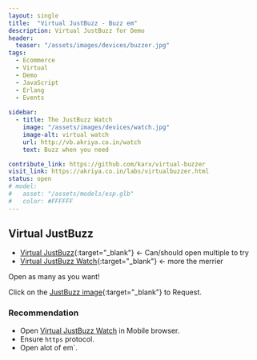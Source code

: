 ```yaml
---
layout: single
title:  "Virtual JustBuzz - Buzz em"
description: Virtual JustBuzz for Demo
header:
  teaser: "/assets/images/devices/buzzer.jpg"
tags:
  - Ecommerce
  - Virtual
  - Demo
  - JavaScript
  - Erlang
  - Events
  
sidebar:
  - title: The JustBuzz Watch
    image: "/assets/images/devices/watch.jpg"
    image-alt: virtual watch
    url: http://vb.akriya.co.in/watch
    text: Buzz when you need

contribute_link: https://github.com/karx/virtual-buzzer
visit_link: https://akriya.co.in/labs/virtualbuzzer.html
status: open
# model:
#   asset: "/assets/models/esp.glb"
#   color: #FFFFFF
---
```

## Virtual JustBuzz

* [Virtual JustBuzz](https://vb.akriya.co.in){:target="_blank"} <- Can/should open multiple to try
* [Virtual JustBuzz Watch](https://vb.akriya.co.in/watch){:target="_blank"} <- more the merrier

Open as many as you want!

Click on the [JustBuzz image](https://vb.akriya.co.in){:target="_blank"} to Request.


### Recommendation
* Open [Virtual JustBuzz Watch](https://vb.akriya.co.in/watch) in Mobile browser.
* Ensure `https` protocol.
* Open alot of em`.

